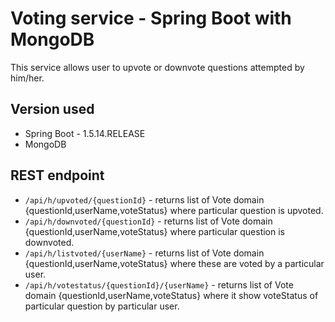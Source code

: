 # Voting service - Spring Boot with MongoDB
This service allows user to upvote or downvote questions attempted by him/her.

## Version used
- Spring Boot - 1.5.14.RELEASE
- MongoDB

## REST endpoint
- `/api/h/upvoted/{questionId}` - returns list of Vote domain {questionId,userName,voteStatus} where particular question is upvoted.
- `/api/h/downvoted/{questionId}` - returns list of Vote domain {questionId,userName,voteStatus} where particular question is downvoted.
- `/api/h/listvoted/{userName}` - returns list of Vote domain {questionId,userName,voteStatus} where these are voted by a particular user.
- `/api/h/votestatus/{questionId}/{userName}` - returns list of Vote domain {questionId,userName,voteStatus} where it show voteStatus of particular question by particular user.
